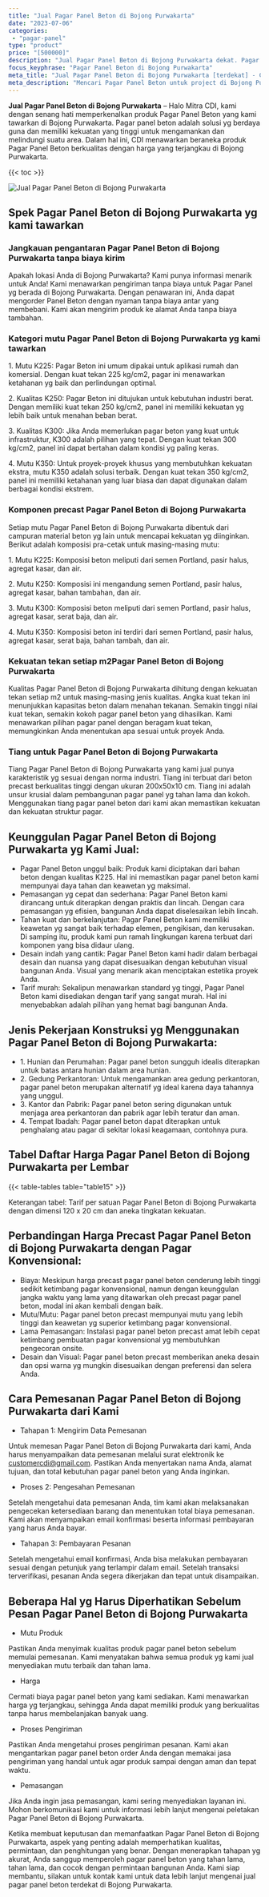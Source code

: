 ```yaml
---
title: "Jual Pagar Panel Beton di Bojong Purwakarta"
date: "2023-07-06"
categories:
 - "pagar-panel"
type: "product"
price: "[500000]"
description: "Jual Pagar Panel Beton di Bojong Purwakarta dekat. Pagar Panel Beton ini sering diaplikasikan dalam proyek pembangunan sebagai pembatas pengamanan lahan yang kuat dan berkualitas. Hubungi kami untuk informasi lebih lanjut."
focus_keyphrase: "Pagar Panel Beton di Bojong Purwakarta"
meta_title: "Jual Pagar Panel Beton di Bojong Purwakarta [terdekat] - CDI"
meta_description: "Mencari Pagar Panel Beton untuk project di Bojong Purwakarta? Kami menawarkan Pagar Panel Beton yang berkualitas untuk pagar lahan. Segera dapatkan penawaran terbaik sekarang."
---
```


**Jual Pagar Panel Beton di Bojong Purwakarta** – Halo Mitra CDI, kami dengan senang hati memperkenalkan produk Pagar Panel Beton yang kami tawarkan di Bojong Purwakarta. Pagar panel beton adalah solusi yg berdaya guna dan memiliki kekuatan yang tinggi untuk mengamankan dan melindungi suatu area. Dalam hal ini, CDI menawarkan beraneka produk Pagar Panel Beton berkualitas dengan harga yang terjangkau di Bojong Purwakarta.

{{< toc >}}

![Jual Pagar Panel Beton di Bojong Purwakarta](/images/pagar-panel/pagar-panel-27.jpg)

## Spek Pagar Panel Beton di Bojong Purwakarta yg kami tawarkan

### Jangkauan pengantaran Pagar Panel Beton di Bojong Purwakarta tanpa biaya kirim

Apakah lokasi Anda di Bojong Purwakarta? Kami punya informasi menarik untuk Anda! Kami menawarkan pengiriman tanpa biaya untuk Pagar Panel yg berada di Bojong Purwakarta. Dengan penawaran ini, Anda dapat mengorder Panel Beton dengan nyaman tanpa biaya antar yang membebani. Kami akan mengirim produk ke alamat Anda tanpa biaya tambahan.

### Kategori mutu Pagar Panel Beton di Bojong Purwakarta yg kami tawarkan

1\. Mutu K225: Pagar Beton ini umum dipakai untuk aplikasi rumah dan komersial. Dengan kuat tekan 225 kg/cm2, pagar ini menawarkan ketahanan yg baik dan perlindungan optimal.  

2\. Kualitas K250: Pagar Beton ini ditujukan untuk kebutuhan industri berat. Dengan memiliki kuat tekan 250 kg/cm2, panel ini memiliki kekuatan yg lebih baik untuk menahan beban berat.  

3\. Kualitas K300: Jika Anda memerlukan pagar beton yang kuat untuk infrastruktur, K300 adalah pilihan yang tepat. Dengan kuat tekan 300 kg/cm2, panel ini dapat bertahan dalam kondisi yg paling keras.  

4\. Mutu K350: Untuk proyek-proyek khusus yang membutuhkan kekuatan ekstra, mutu K350 adalah solusi terbaik. Dengan kuat tekan 350 kg/cm2, panel ini memiliki ketahanan yang luar biasa dan dapat digunakan dalam berbagai kondisi ekstrem.

### Komponen precast Pagar Panel Beton di Bojong Purwakarta

Setiap mutu Pagar Panel Beton di Bojong Purwakarta dibentuk dari campuran material beton yg lain untuk mencapai kekuatan yg diinginkan. Berikut adalah komposisi pra-cetak untuk masing-masing mutu:

1\. Mutu K225: Komposisi beton meliputi dari semen Portland, pasir halus, agregat kasar, dan air.

2\. Mutu K250: Komposisi ini mengandung semen Portland, pasir halus, agregat kasar, bahan tambahan, dan air.

3\. Mutu K300: Komposisi beton meliputi dari semen Portland, pasir halus, agregat kasar, serat baja, dan air.

4\. Mutu K350: Komposisi beton ini terdiri dari semen Portland, pasir halus, agregat kasar, serat baja, bahan tambah, dan air.

### Kekuatan tekan setiap m2Pagar Panel Beton di Bojong Purwakarta

Kualitas Pagar Panel Beton di Bojong Purwakarta dihitung dengan kekuatan tekan setiap m2 untuk masing-masing jenis kualitas. Angka kuat tekan ini menunjukkan kapasitas beton dalam menahan tekanan. Semakin tinggi nilai kuat tekan, semakin kokoh pagar panel beton yang dihasilkan. Kami menawarkan pilihan pagar panel dengan beragam kuat tekan, memungkinkan Anda menentukan apa sesuai untuk proyek Anda.

### Tiang untuk Pagar Panel Beton di Bojong Purwakarta

Tiang Pagar Panel Beton di Bojong Purwakarta yang kami jual punya karakteristik yg sesuai dengan norma industri. Tiang ini terbuat dari beton precast berkualitas tinggi dengan ukuran 200x50x10 cm. Tiang ini adalah unsur krusial dalam pembangunan pagar panel yg tahan lama dan kokoh. Menggunakan tiang pagar panel beton dari kami akan memastikan kekuatan dan kekuatan struktur pagar.

## Keunggulan Pagar Panel Beton di Bojong Purwakarta yg Kami Jual:

*   Pagar Panel Beton unggul baik: Produk kami diciptakan dari bahan beton dengan kualitas K225. Hal ini memastikan pagar panel beton kami mempunyai daya tahan dan keawetan yg maksimal.
*   Pemasangan yg cepat dan sederhana: Pagar Panel Beton kami dirancang untuk diterapkan dengan praktis dan lincah. Dengan cara pemasangan yg efisien, bangunan Anda dapat diselesaikan lebih lincah.
*   Tahan kuat dan berkelanjutan: Pagar Panel Beton kami memiliki keawetan yg sangat baik terhadap elemen, pengikisan, dan kerusakan. Di samping itu, produk kami pun ramah lingkungan karena terbuat dari komponen yang bisa didaur ulang.
*   Desain indah yang cantik: Pagar Panel Beton kami hadir dalam berbagai desain dan nuansa yang dapat disesuaikan dengan kebutuhan visual bangunan Anda. Visual yang menarik akan menciptakan estetika proyek Anda.
*   Tarif murah: Sekalipun menawarkan standard yg tinggi, Pagar Panel Beton kami disediakan dengan tarif yang sangat murah. Hal ini menyebabkan adalah pilihan yang hemat bagi bangunan Anda.

## Jenis Pekerjaan Konstruksi yg Menggunakan Pagar Panel Beton di Bojong Purwakarta:

*   1\. Hunian dan Perumahan: Pagar panel beton sungguh idealis diterapkan untuk batas antara hunian dalam area hunian.
*   2\. Gedung Perkantoran: Untuk mengamankan area gedung perkantoran, pagar panel beton merupakan alternatif yg ideal karena daya tahannya yang unggul.
*   3\. Kantor dan Pabrik: Pagar panel beton sering digunakan untuk menjaga area perkantoran dan pabrik agar lebih teratur dan aman.
*   4\. Tempat Ibadah: Pagar panel beton dapat diterapkan untuk penghalang atau pagar di sekitar lokasi keagamaan, contohnya pura.

## Tabel Daftar Harga Pagar Panel Beton di Bojong Purwakarta per Lembar

{{< table-tables table="table15" >}}

Keterangan tabel: Tarif per satuan Pagar Panel Beton di Bojong Purwakarta dengan dimensi 120 x 20 cm dan aneka tingkatan kekuatan.

## Perbandingan Harga Precast Pagar Panel Beton di Bojong Purwakarta dengan Pagar Konvensional:

*   Biaya: Meskipun harga precast pagar panel beton cenderung lebih tinggi sedikit ketimbang pagar konvensional, namun dengan keunggulan jangka waktu yang lama yang ditawarkan oleh precast pagar panel beton, modal ini akan kembali dengan baik.
*   Mutu/Mutu: Pagar panel beton precast mempunyai mutu yang lebih tinggi dan keawetan yg superior ketimbang pagar konvensional.
*   Lama Pemasangan: Instalasi pagar panel beton precast amat lebih cepat ketimbang pembuatan pagar konvensional yg membutuhkan pengecoran onsite.
*   Desain dan Visual: Pagar panel beton precast memberikan aneka desain dan opsi warna yg mungkin disesuaikan dengan preferensi dan selera Anda.

## Cara Pemesanan Pagar Panel Beton di Bojong Purwakarta dari Kami

*   Tahapan 1: Mengirim Data Pemesanan

Untuk memesan Pagar Panel Beton di Bojong Purwakarta dari kami, Anda harus menyampaikan data pemesanan melalui surat elektronik ke customercdi@gmail.com. Pastikan Anda menyertakan nama Anda, alamat tujuan, dan total kebutuhan pagar panel beton yang Anda inginkan.
*   Proses 2: Pengesahan Pemesanan

Setelah mengetahui data pemesanan Anda, tim kami akan melaksanakan pengecekan ketersediaan barang dan menentukan total biaya pemesanan. Kami akan menyampaikan email konfirmasi beserta informasi pembayaran yang harus Anda bayar.
*   Tahapan 3: Pembayaran Pesanan

Setelah mengetahui email konfirmasi, Anda bisa melakukan pembayaran sesuai dengan petunjuk yang terlampir dalam email. Setelah transaksi terverifikasi, pesanan Anda segera dikerjakan dan tepat untuk disampaikan.

## Beberapa Hal yg Harus Diperhatikan Sebelum Pesan Pagar Panel Beton di Bojong Purwakarta

*   Mutu Produk

Pastikan Anda menyimak kualitas produk pagar panel beton sebelum memulai pemesanan. Kami menyatakan bahwa semua produk yg kami jual menyediakan mutu terbaik dan tahan lama.
*   Harga

Cermati biaya pagar panel beton yang kami sediakan. Kami menawarkan harga yg terjangkau, sehingga Anda dapat memiliki produk yang berkualitas tanpa harus membelanjakan banyak uang.
*   Proses Pengiriman

Pastikan Anda mengetahui proses pengiriman pesanan. Kami akan mengantarkan pagar panel beton order Anda dengan memakai jasa pengiriman yang handal untuk agar produk sampai dengan aman dan tepat waktu.
*   Pemasangan

Jika Anda ingin jasa pemasangan, kami sering menyediakan layanan ini. Mohon berkomunikasi kami untuk informasi lebih lanjut mengenai peletakan Pagar Panel Beton di Bojong Purwakarta.

Ketika membuat keputusan dan memanfaatkan Pagar Panel Beton di Bojong Purwakarta, aspek yang penting adalah memperhatikan kualitas, permintaan, dan penghitungan yang benar. Dengan menerapkan tahapan yg akurat, Anda sanggup memperoleh pagar panel beton yang tahan lama, tahan lama, dan cocok dengan permintaan bangunan Anda. Kami siap membantu, silakan untuk kontak kami untuk data lebih lanjut mengenai jual pagar panel beton terdekat di Bojong Purwakarta.